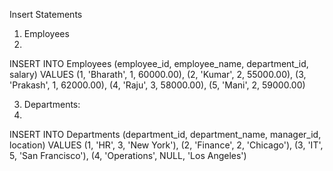 Insert Statements
1.	Employees
2.	
INSERT INTO Employees (employee_id, employee_name, department_id, salary) 
VALUES
(1, 'Bharath', 1, 60000.00),
(2, 'Kumar', 2, 55000.00),
(3, 'Prakash', 1, 62000.00),
(4, 'Raju', 3, 58000.00),
(5, 'Mani', 2, 59000.00)

3.	Departments:
4.	
INSERT INTO Departments (department_id, department_name, manager_id, location) 
VALUES
(1, 'HR', 3, 'New York'),
(2, 'Finance', 2, 'Chicago'),
(3, 'IT', 5, 'San Francisco'),
(4, 'Operations', NULL, 'Los Angeles')

